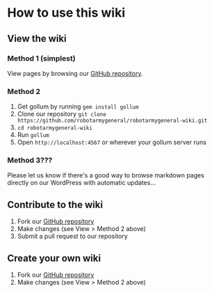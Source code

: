 # How to use this wiki

## View the wiki

### Method 1 (simplest)

View pages by browsing our [GitHub repository](https://github.com/robotarmygeneral/robotarmygeneral-wiki).

### Method 2

1. Get gollum by running `gem install gollum`
2. Clone our repository `git clone https://github.com/robotarmygeneral/robotarmygeneral-wiki.git`
3. `cd robotarmygeneral-wiki`
4. Run `gollum`
5. Open `http://localhost:4567` or wherever your gollum server runs

### Method 3???

Please let us know if there's a good way to browse markdown pages directly on our WordPress with automatic updates...

## Contribute to the wiki

1. Fork our [GitHub repository](https://github.com/robotarmygeneral/robotarmygeneral-wiki)
2. Make changes (see View > Method 2 above)
3. Submit a pull request to our repository

## Create your own wiki

1. Fork our [GitHub repository](https://github.com/robotarmygeneral/robotarmygeneral-wiki)
2. Make changes (see View > Method 2 above)